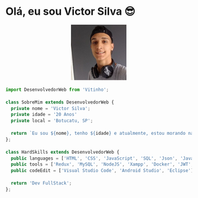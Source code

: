 # Olá, eu sou Victor Silva 😎

<p align="center" >
  <img src="perfil.jpeg" width="150px" />
</p>

```js
import DesenvolvedorWeb from 'Vitinho';

class SobreMim extends DesenvolvedorWeb {
  private nome = 'Victor Silva';
  private idade = '20 Anos'
  private local = 'Botucatu, SP';
  
  return `Eu sou ${nome}, tenho ${idade} e atualmente, estou morando na cidade de ${local}.`;
};

class HardSkills extends DesenvolvedorWeb {
  public languages = ['HTML', 'CSS', 'JavaScript', 'SQL', 'Json', 'Java', 'PHP', 'Dart', 'TypeScript', 'NoSQL', 'Kotlin'];
  public tools = ['Redux', 'MySQL', 'NodeJS', 'Xampp', 'Docker', 'JWT', 'Jest', 'RTL', 'MongoDB', 'Express', 'Laravel', 'Flutter', 'React', 'React Native'];
  public codeEdit = ['Visual Studio Code', 'Android Studio', 'Eclipse'];
  
  return 'Dev FullStack';
};
```
 
<!--

--------------------------- English ------------------------- 

 # Hi, I'm Victor Silva 😎

<p align="center" >
  <img src="perfil.jpeg" width="150px" />
</p>

```js
import WebDeveloper from 'Vitinho';

class AboutMe extends WebDeveloper {
  const name = 'Victor Silva';
  let age = '18 Anos'
  let location = 'Botucatu, SP';
  
  return `I'm ${name}, I'm ${age}, and I currently live in the city of ${location}.`;
};

class HardSkills extends WebDeveloper {
  let programmingLanguages = ['HTML', 'CSS', 'JavaScript', 'SQL', 'Json', 'Java', 'PHP', 'Dart' ];
  let tools = ['Redux', 'MySQL', 'Node', 'Xampp', 'Docker'];
  let framework = ['Express', 'Laravel', 'Flutter', 'React'];
  let appEdit = ['Visual Studio Code', 'Android Studio', 'Eclipse'];
  
  return 'Dev FullStack';
};
```

<div align="center">
  <a href="https://github.com/VictorSilva27">
  <img height="180em" src="https://github-readme-stats.vercel.app/api?username=VictorSilva27&show_icons=true&theme=dracula&include_all_commits=true&count_private=true"/>
 <img height="180em" src="https://github-readme-stats.vercel.app/api/top-langs/?username=VictorSilva27&layout=compact&langs_count=7&theme=dracula"/>
</div>

  ## Contact
  
  <div> 
   
  <p align="center">
  <a href="mailto:victoradaosilva2@gmail.com" alt="Gmail" >
  <img src="https://img.shields.io/badge/-Gmail-FF0000?style=flat-square&labelColor=FF0000&logo=gmail&logoColor=white&link=LINK-DO-SEU-EMAIL" /></a>
 
  <a href="https://www.linkedin.com/in/victor-silva-52b085213/" alt="Linkedin" >
  <img src="https://img.shields.io/badge/-Linkedin-0e76a8?style=flat-square&logo=Linkedin&logoColor=white&link=LINK-DO-SEU-LINKEDIN" /></a>

  <a href="https://instagram.com/_victor.a.s" alt="Instagram" >
  <img src="https://img.shields.io/badge/-Instagram-DF0174?style=flat-square&labelColor=DF0174&logo=instagram&logoColor=white&link=LINK-DO-SEU-INSTAGRAM"/></a>
</p>

  ![Snake animation](https://github.com/VictorSilva27/VictorSilva27/blob/output/github-contribution-grid-snake.svg)

 </div>
 
 -->
 

